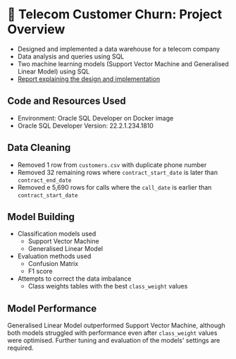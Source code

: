 # :iphone: Telecom Customer Churn: Project Overview
* Designed and implemented a data warehouse for a telecom company
* Data analysis and queries using SQL
* Two machine learning models (Support Vector Machine and Generalised Linear Model) using SQL
* [Report explaining the design and implementation](https://github.com/ayanoyamamoto0/assignments_2022-2023/blob/main/working_with_data_2/working_with_data_2.pdf)

## Code and Resources Used
* Environment: Oracle SQL Developer on Docker image
* Oracle SQL Developer Version: 22.2.1.234.1810

## Data Cleaning
* Removed 1 row from `customers.csv` with duplicate phone number
* Removed 32 remaining rows where `contract_start_date` is later than `contract_end_date`
* Removed e 5,690 rows for calls where the `call_date` is earlier than `contract_start_date`

## Model Building
* Classification models used
  * Support Vector Machine
  * Generalised Linear Model
* Evaluation methods used
  * Confusion Matrix
  * F1 score
* Attempts to correct the data imbalance
  * Class weights tables with the best `class_weight` values

## Model Performance
Generalised Linear Model outperformed Support Vector Machine, although both models struggled with performance even after `class_weight` values were optimised. Further tuning and evaluation of the models' settings are required.
